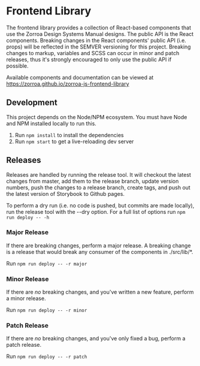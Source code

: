 # Frontend Library

 The frontend library provides a collection of React-based components that use
 the Zorroa Design Systems Manual designs. The public API is the React components.
 Breaking changes in the React components' public API (i.e. props) will be reflected
 in the SEMVER versioning for this project. Breaking changes to markup, variables and
 SCSS can occur in minor and patch releases, thus it's strongly encouraged to only
 use the public API if possible.

 Available components and documentation can be viewed at https://zorroa.github.io/zorroa-js-frontend-library

 ## Development

 This project depends on the Node/NPM ecosystem. You must have Node and NPM
 installed locally to run this.

 1) Run `npm install` to install the dependencies
 1) Run `npm start` to get a live-reloading dev server

 ## Releases

Releases are handled by running the release tool. It will checkout the latest
changes from master, add them to the release branch, update version numbers,
push the changes to a release branch, create tags, and push out the latest
version of Storybook to Github pages.

To perform a dry run (i.e. no code is pushed, but commits are made locally), run
the release tool with the --dry option. For a full list of options run
`npm run deploy -- -h`

### Major Release

If there are breaking changes, perform a major release. A breaking change is a
release that would break any consumer of the components in ./src/lib/*.

Run `npm run deploy -- -r major`

### Minor Release

If there are *no* breaking changes, and you've written a new feature, perform
a minor release.

Run `npm run deploy -- -r minor`

### Patch Release

If there are *no* breaking changes, and you've only fixed a bug, perform
a patch release.

Run `npm run deploy -- -r patch`
